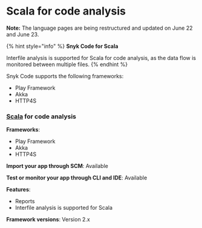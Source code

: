 # Scala for code analysis

**Note:** The language pages are being restructured and updated on June 22 and June 23.

{% hint style="info" %}
**Snyk Code for Scala**

Interfile analysis is supported for Scala for code analysis, as the data flow is monitored between multiple files.
{% endhint %}

Snyk Code supports the following frameworks:

* Play Framework
* Akka
* HTTP4S

### [Scala](./) for code analysis

**Frameworks**:&#x20;

* Play Framework
* Akka
* HTTP4S

**Import your app through SCM**: Available

**Test or monitor your app through CLI and IDE**: Available

**Features**:&#x20;

* Reports
* Interfile analysis is supported for Scala

**Framework versions**: Version 2.x

